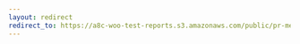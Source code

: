 ```yaml
---
layout: redirect
redirect_to: https://a8c-woo-test-reports.s3.amazonaws.com/public/pr-merge/41645/api/index.html
---
```

